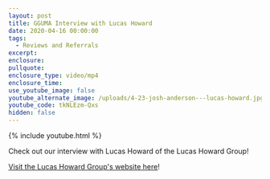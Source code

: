 ```yaml
---
layout: post
title: GGUMA Interview with Lucas Howard
date: 2020-04-16 00:00:00
tags:
  - Reviews and Referrals
excerpt:
enclosure:
pullquote:
enclosure_type: video/mp4
enclosure_time:
use_youtube_image: false
youtube_alternate_image: /uploads/4-23-josh-anderson---lucas-howard.jpg
youtube_code: tkNLEzm-Qxs
hidden: false
---
```


{% include youtube.html %}

Check out our interview with Lucas Howard of the Lucas Howard Group\!

<u><a target="_blank" href="https://www.lucashowardgroup.com">Visit the Lucas Howard Group's website here</a></u>\!